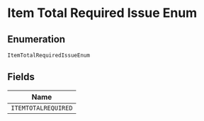 
# Item Total Required Issue Enum

## Enumeration

`ItemTotalRequiredIssueEnum`

## Fields

| Name |
|  --- |
| `ITEMTOTALREQUIRED` |

